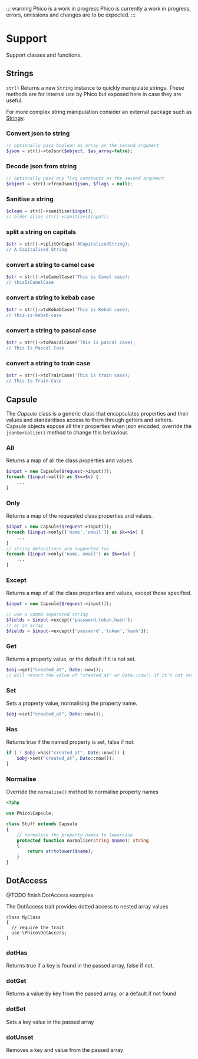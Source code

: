 ::: warning Phico is a work in progress
Phico is currently a work in progress, errors, omissions and changes are to be expected.
:::

# Support
Support classes and functions.

## Strings
`str()` Returns a new `String` instance to quickly manipulate strings.
These methods are for internal use by Phico but exposed here in case they are useful.

For more complex string manipulation consider an external package such as [Stringy](https://github.com/voku/Stringy).

### Convert json to string
```php
// optionally pass boolean as_array as the second argument
$json = str()->toJson($object, $as_array=false);
```

### Decode json from string
```php
// optionally pass any flag constants as the second argument
$object = str()->fromJson($json, $flags = null);
```

### Sanitise a string
```php
$clean = str()->sanitise($input);
// older alias str()->sanitize($input);
```

### split a string on capitals
```php
$str = str()->splitOnCaps('ACapitalisedString);
// A Capitalised String
```

### convert a string to camel case
```php
$str = str()->toCamelCase('This is Camel case);
// thisIsCamelCase
```
### convert a string to kebab case
```php
$str = str()->toKebabCase('This is Kebab case);
// this-is-kebab-case
```

### convert a string to pascal case
```php
$str = str()->toPascalCase('This is pascal case);
// This Is Pascal Case
```

### convert a string to train case
```php
$str = str()->toTrainCase('This is train case);
// This-Is-Train-Case
```

## Capsule

The _Capsule_ class is a generic class that encapsulates properties and their values and standardises access to them through getters and setters.
Capsule objects expose all their properties when json encoded, override the `jsonSerialize()` method to change this behaviour.

### All
Returns a map of all the class properties and values.
```php
$input = new Capsule($request->input());
foreach ($input->all() as $k=>$v) {
    ...
}
```

### Only
Returns a map of the requested class properties and values.
```php
$input = new Capsule($request->input());
foreach ($input->only(['name','email']) as $k=>$v) {
    ...
}
// string definitions are supported too
foreach ($input->only('name, email') as $k=>$v) {
    ...
}
```

### Except
Returns a map of all the class properties and values, except those specified.
```php
$input = new Capsule($request->input());

// use a comma separated string
$fields = $input->except('password,token,hash');
// or an array
$fields = $input->except(['password','token','hash']);
```

### Get
Returns a property value, or the default if it is not set.
```php
$obj->get("created_at", Date::now());
// will return the value of "created_at" or Date::now() if it's not set
```

### Set
Sets a property value, normalising the property name.
```php
$obj->set("created_at", Date::now());
```

### Has
Returns true if the named property is set, false if not.
```php
if ( ! $obj->has("created_at", Date::now()) {
    $obj->set("created_at", Date::now());
}
```


### Normalise
Override the `normalise()` method to normalise property names
```php
<?php

use Phico\Capsule;

class Stuff extends Capsule
{
    // normalise the property names to lowercase
    protected function normalise(string $name): string
    {
        return strtolower($name);
    }
}
```

## DotAccess
@TODO finish DotAccess examples

The DotAccess trait provides dotted access to nested array values
```
class MyClass
{
  // require the trait
  use \Phico\DotAccess;
}
```

### dotHas
Returns true if a key is found in the passed array, false if not.


### dotGet
Returns a value by key from the passed array, or a default if not found

### dotSet
Sets a key value in the passed array

### dotUnset
Removes a key and value from the passed array
